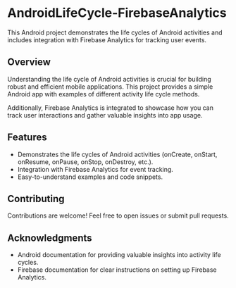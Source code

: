 # AndroidLifeCycle-FirebaseAnalytics

This Android project demonstrates the life cycles of Android activities and includes integration with Firebase Analytics for tracking user events.

## Overview

Understanding the life cycle of Android activities is crucial for building robust and efficient mobile applications. This project provides a simple Android app with examples of different activity life cycle methods.

Additionally, Firebase Analytics is integrated to showcase how you can track user interactions and gather valuable insights into app usage.

## Features

- Demonstrates the life cycles of Android activities (onCreate, onStart, onResume, onPause, onStop, onDestroy, etc.).
- Integration with Firebase Analytics for event tracking.
- Easy-to-understand examples and code snippets.



## Contributing

Contributions are welcome! Feel free to open issues or submit pull requests.


## Acknowledgments

- Android documentation for providing valuable insights into activity life cycles.
- Firebase documentation for clear instructions on setting up Firebase Analytics.

